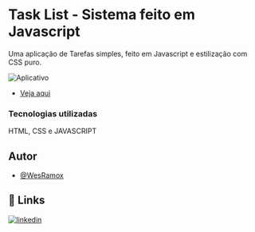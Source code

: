 
# Task List - Sistema feito em Javascript

Uma aplicação de Tarefas simples, feito em Javascript e estilização com CSS puro.

![Aplicativo](https://snipboard.io/jeFW5S.jpg)

- [Veja aqui](https://task-list-e.vercel.app/)

### Tecnologias utilizadas

HTML, CSS e JAVASCRIPT

## Autor

- [@WesRamox](https://www.github.com/wesramox)


## 🔗 Links
[![linkedin](https://img.shields.io/badge/linkedin-0A66C2?style=for-the-badge&logo=linkedin&logoColor=white)](https://www.linkedin.com/in/wesleyramox/)

